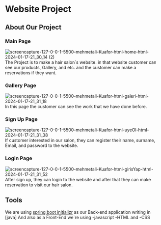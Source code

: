 # Website Project 
## About Our Project
### Main Page
![screencapture-127-0-0-1-5500-mehmetali-Kuafor-html-home-html-2024-01-17-21_30_14 (2)](https://github.com/gulddogann/Kuafor-Randevu-Sistemi-/assets/80628052/3812b249-bda3-45ca-9fc3-e652c3a7b0e4)
The Project is to make a hair salon`s website. in that website customer can see our products, Gallery, and etc. and the customer can make a reservations if they want.
### Gallery Page
![screencapture-127-0-0-1-5500-mehmetali-Kuafor-html-galeri-html-2024-01-17-21_31_18](https://github.com/gulddogann/Kuafor-Randevu-Sistemi-/assets/80628052/ce086b44-a072-45a0-9553-2c378262780d)
In this page the customer can see the work that we have done before.
### Sign Up Page
![screencapture-127-0-0-1-5500-mehmetali-Kuafor-html-uyeOl-html-2024-01-17-21_31_38](https://github.com/gulddogann/Kuafor-Randevu-Sistemi-/assets/80628052/9a987272-24b0-412b-94ea-d52acd733889)
If customer interested in our salon, they can register their name, surname, Email, and password to the website.
### Login Page
![screencapture-127-0-0-1-5500-mehmetali-Kuafor-html-girisYap-html-2024-01-17-21_31_52](https://github.com/gulddogann/Kuafor-Randevu-Sistemi-/assets/80628052/b495becb-5210-4cab-a269-5079ff957a03)
After sign up, they can login to the website and after that they can make reservation to visit our hair salon.

## Tools
We are using [spring boot initializr](https://start.spring.io) as our Back-end application writing in [java]
And also as a Front-End we`re using
-javascript
-HTML and
-CSS
